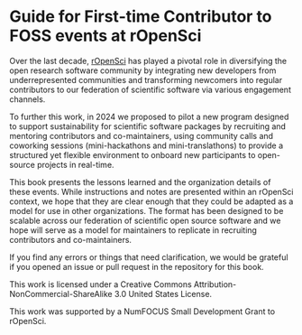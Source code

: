 # Guide for First-time Contributor to FOSS events at rOpenSci

Over the last decade, [rOpenSci](https://ropensci.org) has played a pivotal role in diversifying the open research software community by integrating new developers from underrepresented communities and transforming newcomers into regular contributors to our federation of scientific software via various engagement channels.

To further this work, in 2024 we proposed to pilot a new program designed to support sustainability for scientific software packages by recruiting and mentoring contributors and co-maintainers, using community calls and coworking sessions (mini-hackathons and mini-translathons) to provide a structured yet flexible environment to onboard new participants to open-source projects in real-time.

This book presents the lessons learned and the organization details of these events.
While instructions and notes are presented within an rOpenSci context, we hope that they are clear enough 
that they could be adapted as a model for use in other organizations.
The format has been designed to be scalable across our federation of scientific open source software and we hope will serve as a model for maintainers to replicate in recruiting contributors and co-maintainers.

If you find any errors or things that need clarification, we would be grateful if you opened an issue or pull request in the repository for this book.

This work is licensed under a Creative Commons Attribution-NonCommercial-ShareAlike 3.0 United States License.

This work was supported by a NumFOCUS Small Development Grant to rOpenSci.